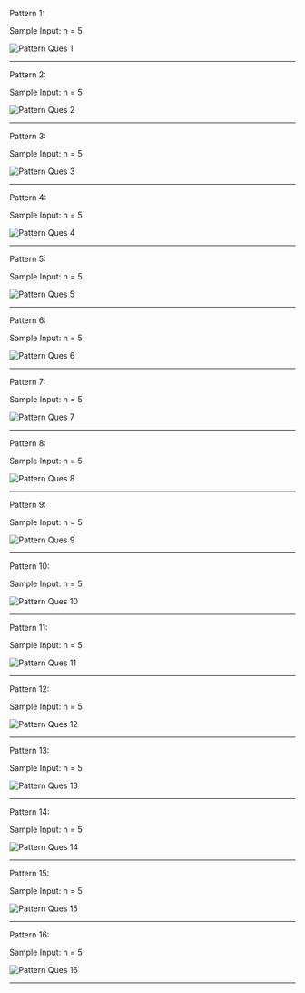 Pattern 1:

Sample Input: n = 5

![Pattern Ques 1](/Assets/Pattern%20Questions/Q1.png)

---

Pattern 2:

Sample Input: n = 5

![Pattern Ques 2](/Assets/Pattern%20Questions/Q2.png)

---

Pattern 3:

Sample Input: n = 5

![Pattern Ques 3](/Assets/Pattern%20Questions/Q3.png)

---

Pattern 4:

Sample Input: n = 5

![Pattern Ques 4](/Assets/Pattern%20Questions/Q4.png)

---

Pattern 5:

Sample Input: n = 5

![Pattern Ques 5](/Assets/Pattern%20Questions/Q5.png)

---

Pattern 6:

Sample Input: n = 5

![Pattern Ques 6](/Assets/Pattern%20Questions/Q6.png)

---

Pattern 7:

Sample Input: n = 5

![Pattern Ques 7](/Assets/Pattern%20Questions/Q7.png)

---

Pattern 8:

Sample Input: n = 5

![Pattern Ques 8](/Assets/Pattern%20Questions/Q8.png)

---

Pattern 9:

Sample Input: n = 5

![Pattern Ques 9](/Assets/Pattern%20Questions/Q9.png)

---

Pattern 10:

Sample Input: n = 5

![Pattern Ques 10](/Assets/Pattern%20Questions/Q10.png)

---

Pattern 11:

Sample Input: n = 5

![Pattern Ques 11](/Assets/Pattern%20Questions/Q11.png)

---

Pattern 12:

Sample Input: n = 5

![Pattern Ques 12](/Assets/Pattern%20Questions/Q12.png)

---

Pattern 13:

Sample Input: n = 5

![Pattern Ques 13](/Assets/Pattern%20Questions/Q13.png)

---

Pattern 14:

Sample Input: n = 5

![Pattern Ques 14](/Assets/Pattern%20Questions/Q14.png)

---

Pattern 15:

Sample Input: n = 5

![Pattern Ques 15](/Assets/Pattern%20Questions/Q15.png)

---

Pattern 16:

Sample Input: n = 5

![Pattern Ques 16](/Assets/Pattern%20Questions/Q16.png)

---
